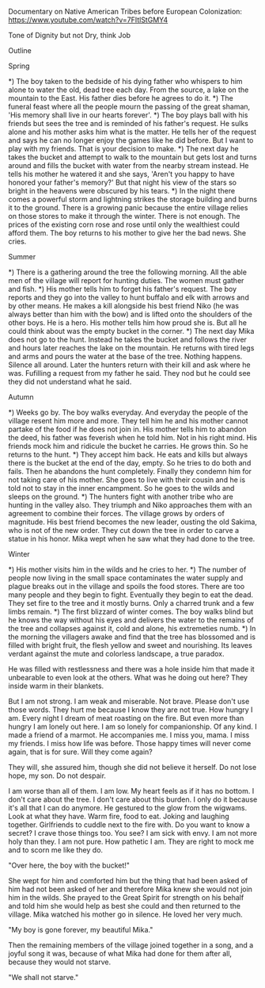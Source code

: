 Documentary on Native American Tribes before European Colonization: 
https://www.youtube.com/watch?v=7FItlStGMY4

Tone of Dignity but not Dry, think Job

Outline

   Spring

*) The boy taken to the bedside of his dying father who whispers to him alone
   to water the old, dead tree each day. From the source, a lake on the mountain 
   to the East. His father dies before he agrees to do it.
*) The funeral feast where all the people mourn the passing of the great shaman, 'His 
   memory shall live in our hearts forever'.
*) The boy plays ball with his friends but sees the tree and is reminded of his 
   father's request. He sulks alone and his mother asks him what is the matter. 
   He tells her of the request and says he can no longer enjoy the games like he 
   did before. But I want to play with my friends. That is your decision to make. 
*) The next day he takes the bucket and attempt to walk to the mountain but gets 
   lost and turns around and fills the bucket with water from the nearby stream 
   instead. He tells his mother he watered it and she says, 'Aren't you happy to 
   have honored your father's memory?' But that night his view of the stars so 
   bright in the heavens were obscured by his tears.
*) In the night there comes a powerful storm and lightning strikes the storage building 
   and burns it to the ground. There is a growing panic because the entire village 
   relies on those stores to make it through the winter. There is not enough. 
   The prices of the existing corn rose and rose until only the wealthiest could 
   afford them. The boy returns to his mother to give her the bad news. She cries. 

   Summer

*) There is a gathering around the tree the following morning. All the able men 
   of the village will report for hunting duties. The women must gather and fish.
*) His mother tells him to forget his father's request. The boy reports and they 
   go into the valley to hunt buffalo and elk with arrows and by other means. He 
   makes a kill alongside his best friend Niko (he was always better than him with 
   the bow) and is lifted onto the shoulders of the other boys. He is a hero. 
   His mother tells him how proud she is. But all he could think about was the 
   empty bucket in the corner.
*) The next day Mika does not go to the hunt. Instead he takes the bucket and 
   follows the river and hours later reaches the lake on the mountain. He returns 
   with tired legs and arms and pours the water at the base of the tree. Nothing 
   happens. Silence all around. Later the hunters return with their kill and ask 
   where he was. Fufilling a request from my father he said. They nod but he could 
   see they did not understand what he said.

   Autumn

*) Weeks go by. The boy walks everyday. And everyday the people of the village 
   resent him more and more. They tell him he and his mother cannot partake of the 
   food if he does not join in. His mother tells him to abandon the deed, his father 
   was feverish when he told him. Not in his right mind. His friends mock him and 
   ridicule the bucket he carries. He grows thin. So he returns to the hunt.
*) They accept him back. He eats and kills but always there is the bucket at the end 
   of the day, empty. So he tries to do both and fails. Then he abandons the hunt 
   completely. Finally they condemn him for not taking care of his mother. She 
   goes to live with their cousin and he is told not to stay in the inner encampment. 
   So he goes to the wilds and sleeps on the ground.
*) The hunters fight with another tribe who are hunting in the valley also. They 
   triumph and Niko approaches them with an agreement to combine their forces. The 
   village grows by orders of magnitude. His best friend becomes the new leader, ousting 
   the old Sakima, who is not of the new order. They cut down the tree in order to 
   carve a statue in his honor. Mika wept when he saw what they had done to the tree.

   Winter

*) His mother visits him in the wilds and he cries to her. 
*) The number of people now living in the small space contaminates the water supply 
   and plague breaks out in the village and spoils the food stores. There are too many 
   people and they begin to fight. Eventually they begin to eat the dead. They set 
   fire to the tree and it mostly burns. Only a charred trunk and a few limbs remain.
*) The first blizzard of winter comes. The boy walks blind but he knows the way without 
   his eyes and delivers the water to the remains of the tree and collapses against 
   it, cold and alone, his extremeties numb.
*) In the morning the villagers awake and find that the tree has blossomed and is filled with
   bright fruit, the flesh yellow and sweet and nourishing. Its leaves verdant against 
   the mute and colorless landscape, a true paradox.



   He was filled with restlessness and there was a hole inside him that made it 
   unbearable to even look at the others. What was he doing out here? They inside 
   warm in their blankets.

   But I am not strong. I am weak and miserable. Not brave. Please don't use those words.
   They hurt me because I know they are not true. How hungry I am. Every night I dream of meat 
   roasting on the fire. But even more than hungry I am lonely out here. I am so lonely for 
   companionship. Of any kind. I made a friend of a marmot. He accompanies me. I miss you, 
   mama. I miss my friends. I miss how life was before. Those happy times will never come again, 
   that is for sure. Will they come again?

   They will, she assured him, though she did not believe it herself. Do not lose hope, 
   my son. Do not despair.

   I am worse than all of them. I am low. My heart feels as if it has no bottom. I 
   don't care about the tree. I don't care about this burden. I only do it because 
   it's all that I can do anymore. He gestured to the glow from the wigwams. 
   Look at what they have. Warm fire, food to eat. Joking and laughing together. 
   Girlfriends to cuddle next to the fire with. Do you want to know a secret? I 
   crave those things too. You see? I am sick with envy. I am not more holy than 
   they. I am not pure. How pathetic I am. They are right to mock me and to scorn 
   me like they do.

   "Over here, the boy with the bucket!"

   She wept for him and comforted him but the thing that had been asked of him had 
   not been asked of her and therefore Mika knew she would not join him in the wilds. 
   She prayed to the Great Spirit for strength on his behalf and told him she would 
   help as best she could and then returned to the village. Mika watched his mother 
   go in silence. He loved her very much.

   "My boy is gone forever, my beautiful Mika."

   Then the remaining members of the village joined together in a song, and a joyful 
   song it was, because of what Mika had done for them after all, because they would 
   not starve.

   "We shall not starve."